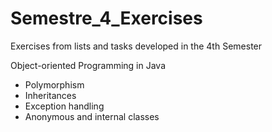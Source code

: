 # Semestre_4_Exercises
Exercises from lists and tasks developed in the 4th Semester

Object-oriented Programming in Java

- Polymorphism
- Inheritances
- Exception handling
- Anonymous and internal classes
